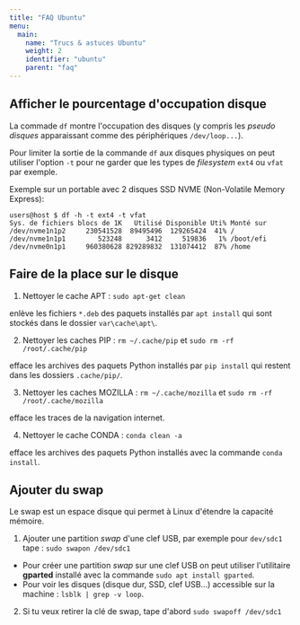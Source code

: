 ```yaml
---
title: "FAQ Ubuntu"
menu:
  main:
    name: "Trucs & astuces Ubuntu"
    weight: 2
    identifier: "ubuntu"
    parent: "faq"
---
```


## Afficher le pourcentage d'occupation disque

La commade `df` montre l'occupation des disques (y compris les *pseudo disques* apparaissant comme des périphériques `/dev/loop...`). 

Pour limiter la sortie de la commande `df` aux disques physiques on peut utiliser l'option `-t` pour ne garder que les types de *filesystem*   `ext4` ou `vfat` par exemple.

Exemple sur un portable avec 2 disques SSD NVME (Non-Volatile Memory Express):

    users@host $ df -h -t ext4 -t vfat
    Sys. de fichiers blocs de 1K   Utilisé Disponible Uti% Monté sur
    /dev/nvme1n1p2     230541528  89495496  129265424  41% /
    /dev/nvme1n1p1        523248      3412     519836   1% /boot/efi
    /dev/nvme0n1p1     960380628 829289832  131074412  87% /home


## Faire de la place sur le disque

1. Nettoyer le cache APT : `sudo apt-get clean`

enlève les fichiers `*.deb` des paquets installés par `apt install` qui sont stockés dans le dossier `var\cache\apt\`.


2. Nettoyer les caches PIP : `rm ~/.cache/pip` et `sudo rm -rf /root/.cache/pip`

efface les archives des paquets Python installés par `pip install` qui restent dans les dossiers `.cache/pip/`.

3. Nettoyer les caches MOZILLA : `rm ~/.cache/mozilla` et `sudo rm -rf /root/.cache/mozilla`

efface les traces de la navigation internet.

4. Nettoyer le cache CONDA : `conda clean -a`

efface les archives des paquets Python installés avec la commande `conda install`.

## Ajouter du swap

Le swap est un espace disque qui permet à Linux d'étendre la capacité mémoire.

1. Ajouter une partition *swap* d'une clef USB, par exemple pour `dev/sdc1` tape : `sudo swapon /dev/sdc1`

- Pour créer une partition *swap* sur une clef USB on peut utiliser l'utilitaire **gparted** installé avec la commande `sudo apt install gparted`.
- Pour voir les disques (disque dur, SSD, clef USB...) accessible sur la machine : `lsblk | grep -v loop`.

2. Si tu veux retirer la clé de swap, tape d'abord `sudo swapoff /dev/sdc1`
